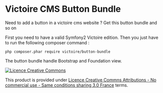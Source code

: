 Victoire CMS Button Bundle
============

Need to add a button in a victoire cms website ?
Get this button bundle and so on

First you need to have a valid Symfony2 Victoire edition.
Then you just have to run the following composer command :

    php composer.phar require victoire/button-bundle

The button bundle handle Bootstrap and Foundation view.

[![Licence Creative Commons](http://i.creativecommons.org/l/by-nc-sa/3.0/fr/88x31.png)](http://creativecommons.org/licenses/by-nc-sa/3.0/fr/)

This product is provided under [Licence Creative Commns Attributions - No commercial use - Same conditions sharing 3.0 France](http://creativecommons.org/licenses/by-nc-sa/3.0/fr/) terms.
